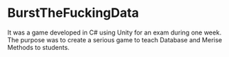# BurstTheFuckingData

It was a game developed in C# using Unity for an exam during one week.
The purpose was to create a serious game to teach Database and Merise Methods to students. 

